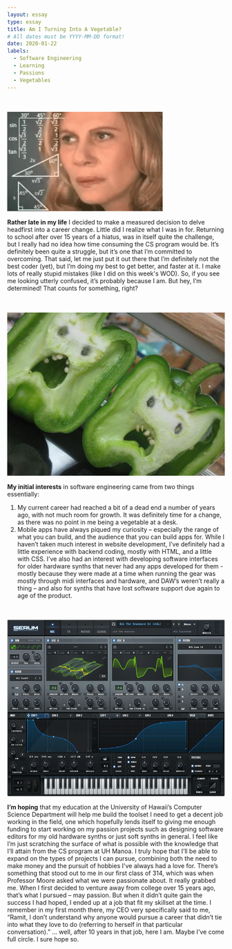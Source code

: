 ```yaml
---
layout: essay
type: essay
title: Am I Turning Into A Vegetable?
# All dates must be YYYY-MM-DD format!
date: 2020-01-22
labels:
  - Software Engineering
  - Learning
  - Passions
  - Vegetables
---
```

<br>
<br>
<img class="ui small left circular floated image" src="../images/confused.gif">

**Rather late in my life** I decided to make a measured decision to delve headfirst into a career change. Little did I realize what I was in for. Returning to school after over 15 years of a hiatus, was in itself quite the challenge, but I really had no idea how time consuming the CS program would be. It’s definitely been quite a struggle, but it’s one that I’m committed to overcoming. That said, let me just put it out there that I’m definitely not the best coder (yet), but I’m doing my best to get better, and faster at it. I make lots of really stupid mistakes (like I did on this week's WOD). So, if you see me looking utterly confused, it’s probably because I am. But hey, I’m determined! That counts for something, right?
<br>
<br>
<div class="ui divider"></div>
<br>

<img class="ui small left circular floated image" src="../images/vegetable.jpg">

**My initial interests** in software engineering came from two things essentially: 
1) My current career had reached a bit of a dead end a number of years ago, with not much room for growth. It was definitely time for a change, as there was no point in me being a vegetable at a desk.
2) Mobile apps have always piqued my curiosity – especially the range of what you can build, and the audience that you can build apps for. While I haven’t taken much interest in website development, I’ve definitely had a little experience with backend coding, mostly with HTML, and a little with CSS. I’ve also had an interest with developing software interfaces for older hardware synths that never had any apps developed for them - mostly because they were made at a time when running the gear was mostly through midi interfaces and hardware, and DAW’s weren’t really a thing – and also for synths that have lost software support due again to age of the product. 
<br>
<br>
<div class="ui divider"></div>

<img class="ui small left circular floated image" src="../images/serum.gif">

**I’m hoping** that my education at the University of Hawaii’s Computer Science Department will help me build the toolset I need to get a decent job working in the field, one which hopefully lends itself to giving me enough funding to start working on my passion projects such as designing software editors for my old hardware synths or just soft synths in general. I feel like I’m just scratching the surface of what is possible with the knowledge that I’ll attain from the CS program at UH Manoa. I truly hope that I’ll be able to expand on the types of projects I can pursue, combining both the need to make money and the pursuit of hobbies I've always had a love for. There’s something that stood out to me in our first class of 314, which was when Professor Moore asked what we were passionate about. It really grabbed me. When I first decided to venture away from college over 15 years ago, that’s what I pursued – may passion. But when it didn’t quite gain the success I had hoped, I ended up at a job that fit my skillset at the time. I remember in my first month there, my CEO very specifically said to me, “Ramit, I don’t understand why anyone would pursue a career that didn’t tie into what they love to do (referring to herself in that particular conversation).”  … well, after 10 years in that job, here I am. Maybe I’ve come full circle. I sure hope so.
<br>
<br>

